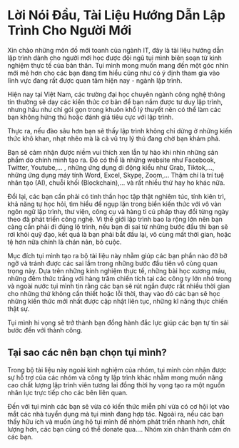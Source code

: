# Lời Nói Đầu, Tài Liệu Hướng Dẫn Lập Trình Cho Người Mới
Xin chào những môn đồ mới toanh của ngành IT, đây là tài liệu hướng dẫn lập trình dành cho người mới học được đội ngũ tụi mình biên soạn từ kinh nghiệm thực tế của bản thân. Tụi mình mong muốn mang đến một góc nhìn mới mẻ hơn cho các bạn đang tìm hiểu cũng như có ý định tham gia vào lĩnh vực đang rất được quan tâm hiện nay - ngành lập trình.

Hiện nay tại Việt Nam, các trường đại học chuyên ngành công nghệ thông tin thường sẽ dạy các kiến thức cơ bản để bạn nắm được tư duy lập trình, nhưng hầu như chỉ gói gọn trong khuôn khổ lý thuyết nên có thể làm các bạn không hứng thú hoặc đánh giá tiêu cực với lập trình. 

Thực ra, nếu đào sâu hơn bạn sẽ thấy lập trình không chỉ dừng ở những kiến thức khô khan, nhạt nhẽo mà là cả vũ trụ lý thú đang chờ bạn khám phá.

Bạn sẽ cảm nhận được niềm vui thích xen lẫn tự hào khi nhìn những sản phẩm do chính mình tạo ra. Đó có thể là những website như Facebook, Twitter, Youtube,... , những ứng dụng di động kiểu như Grab, Tiktok,…, những ứng dụng máy tính Word, Excel, Skype, Zoom,… Thậm chí là trí tuệ nhân tạo (AI), chuỗi khối (Blockchain),... và rất nhiều thứ hay ho khác nữa.

Đổi lại, các bạn cần phải có tinh thần học tập thật nghiêm túc, tính kiên trì, khả năng tự học hỏi, tìm hiểu để ngụp lặn trong biển kiến thức với vô vàn ngôn ngữ lập trình, thư viện, công cụ và hàng tỉ cú pháp thay đổi từng ngày theo đà phát triển công nghệ. 
Vì thế giới lập trình bao la rộng lớn nên bạn càng cần phải đi đúng lộ trình, nếu bạn đi sai từ những bước đầu thì bạn sẽ rơi khỏi quỹ đạo, kết quả là bạn phải bắt đầu lại, vô cùng mất thời gian, hoặc tệ hơn nữa chính là chán nản, bỏ cuộc.

Mục đích tụi mình tạo ra bộ tài liệu này nhằm giúp các bạn phần nào đỡ bỡ ngỡ và tránh được các sai lầm trong những bước đầu tiên vô cùng quan trọng này. Dựa trên những kinh nghiệm thực tế, những bài học xương máu, những đêm thức trắng với hàng trăm chiến tích tại các công ty lớn nhỏ trong và ngoài nước tụi mình tin rằng các bạn sẽ rút ngắn được rất nhiều thời gian cho những thứ không cần thiết hoặc lỗi thời, thay vào đó các bạn sẽ học những kiến thức mới nhất được cập nhật liên tục, những kĩ năng thực chiến thật sự. 

Tụi mình hi vọng sẽ trở thành bạn đồng hành đắc lực giúp các bạn tự tin sải bước đến với thành công.

## Tại sao các nên bạn chọn tụi mình?
Trong bộ tài liệu này ngoài kinh nghiệm của nhóm, tụi mình còn nhận được sự hỗ trợ của các nhóm và công ty lập trình khác nhằm mong muốn nâng cao chất lượng lập trình viên tương lai đồng thời hy vọng tạo ra một nguồn nhân lực trực tiếp cho các bên liên quan.

Đến với tụi mình các bạn sẽ vừa có kiến thức miễn phí vừa có cơ hội lọt vào mắt các nhà tuyển dụng mà tụi mình đang hợp tác. Ngoài ra, nếu các bạn thấy hữu ích và muốn ủng hộ tụi mình để nhóm phát triển nhanh hơn, chất lượng hơn, các bạn cũng có thể donate qua….
Nhóm xin chân thành cám ơn các bạn.
